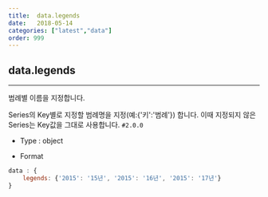 ```yaml
---
title:  data.legends
date:   2018-05-14
categories: ["latest","data"]
order: 999
---
```


## data.legends
---

범례별 이름을 지정합니다. 

Series의 Key별로 지정할 범례명을 지정(예:{'키':'범례'}) 합니다. 이때 지정되지 않은 Series는 Key값을 그대로 사용합니다.
`#2.0.0`

* Type : object

* Format
```javascript
data : {
	legends: {'2015': '15년', '2015': '16년', '2015': '17년'}
}
```